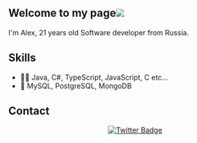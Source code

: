 ## Welcome to my page![](https://user-images.githubusercontent.com/18350557/176309783-0785949b-9127-417c-8b55-ab5a4333674e.gif)
I'm Alex, 21 years old Software developer from Russia.

## Skills
- 👨‍💻 Java, C#, TypeScript, JavaScript, C etc...
- 💽 MySQL, PostgreSQL, MongoDB

## Contact
<div id="badges" align="center">
  <a href="https://t.me/krvalexdev">
    <img src="https://img.shields.io/badge/Telegram-blue?style=for-the-badge&logo=twitter&logoColor=white" alt="Twitter Badge"/>
  </a>
</div>
